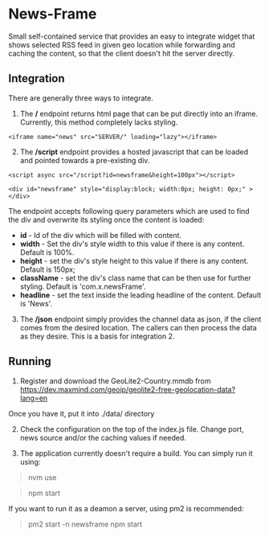 # News-Frame

Small self-contained service that provides an easy to integrate widget that shows selected RSS feed in given geo location while forwarding and caching the content, so that the client doesn't hit the server directly.

## Integration

There are generally three ways to integrate.

1. The **/** endpoint returns html page that can be put directly into an iframe. Currently, this method completely lacks styling.

```
<iframe name="news" src="SERVER/" loading="lazy"></iframe>
```

2. The **/script** endpoint provides a hosted javascript that can be loaded and pointed towards a pre-existing div.

```
<script async src="/script?id=newsframe&height=100px"></script>

<div id="newsframe" style="display:block; width:0px; height: 0px;" >
</div>
```

The endpoint accepts following query parameters which are used to find the div and overwrite its styling once the content is loaded:

-   **id** - Id of the div which will be filled with content.
-   **width** - Set the div's style width to this value if there is any content. Default is 100%.
-   **height** - set the div's style height to this value if there is any content. Default is 150px;
-   **className** - set the div's class name that can be then use for further styling. Default is 'com.x.newsFrame'.
-   **headline** - set the text inside the leading headline of the content. Default is 'News'.

3. The **/json** endpoint simply provides the channel data as json, if the client comes from the desired location. The callers can then process the data as they desire. This is a basis for integration 2.

## Running

1. Register and download the GeoLite2-Country.mmdb from https://dev.maxmind.com/geoip/geolite2-free-geolocation-data?lang=en

Once you have it, put it into ./data/ directory

2. Check the configuration on the top of the index.js file. Change port, news source and/or the caching values if needed.

3. The application currently doesn't require a build. You can simply run it using:

> nvm use

> npm start

If you want to run it as a deamon a server, using pm2 is recommended:

> pm2 start -n newsframe npm start
